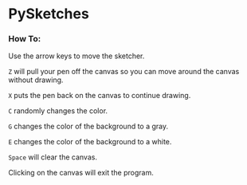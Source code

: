 # PySketches

### How To:

Use the arrow keys to move the sketcher.

`Z` will pull your pen off the canvas so you can move around the canvas without drawing.

`X` puts the pen back on the canvas to continue drawing.

`C` randomly changes the color.

`G` changes the color of the background to a gray.

`E` changes the color of the background to a white.

`Space` will clear the canvas.

Clicking on the canvas will exit the program.
